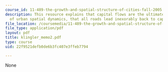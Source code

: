 ```yaml
---
course_id: 11-489-the-growth-and-spatial-structure-of-cities-fall-2005
description: This resource explains that capital flows are the ultimate causal determinant
  of urban spatial dynamics, that all roads lead inexorably back to capitalism.
file_location: /coursemedia/11-489-the-growth-and-spatial-structure-of-cities-fall-2005/22f9521defb0de6b3fc407e3ffeb7794_klingler_memo2.pdf
file_type: application/pdf
layout: pdf
title: klingler_memo2.pdf
type: course
uid: 22f9521defb0de6b3fc407e3ffeb7794

---
```

None